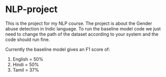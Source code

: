 # NLP-project
This is the project for my NLP course. The project is about the Gender abuse detection in Indic language.
To run the baseline model code we just need to change the path of the dataset according to your system  and the code should run fine.


Currently the baseline model gives an F1 score of:
  1) English = 50%
  2) Hindi = 50%
  3) Tamil = 37%
